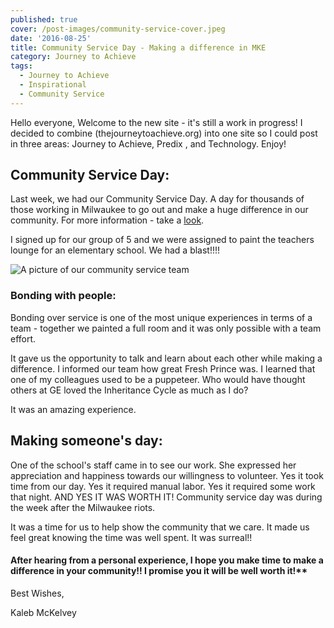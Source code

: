 ```yaml
---
published: true
cover: /post-images/community-service-cover.jpeg
date: '2016-08-25'
title: Community Service Day - Making a difference in MKE
category: Journey to Achieve
tags:
  - Journey to Achieve
  - Inspirational
  - Community Service
---
```

Hello everyone, Welcome to the new site - it's still a work in progress! I decided to combine (thejourneytoachieve.org) into one site so I could post in three areas: Journey to Achieve, Predix , and Technology. Enjoy!

## Community Service Day:

Last week, we had our Community Service Day. A day for thousands of those working in Milwaukee to go out and make a huge difference in our community. For more information - take a [look](http://www.cbs58.com/story/32780858/thousands-participate-in-ge-community-service-day).

I signed up for our group of 5 and we were assigned to paint the teachers lounge for an elementary school. We had a blast!!!!

![A picture of our community service team](/post-images/community-service-day-768x432.jpg)

### **Bonding with people:**

Bonding over service is one of the most unique experiences in terms of a team - together we painted a full room and it was only possible with a team effort.

It gave us the opportunity to talk and learn about each other while making a difference. I informed our team how great Fresh Prince was. I learned that one of my colleagues used to be a puppeteer. Who would have thought others at GE loved the Inheritance Cycle as much as I do?

It was an amazing experience.

## Making someone's day:

One of the school's staff came in to see our work. She expressed her appreciation and happiness towards our willingness to volunteer. Yes it took time from our day. Yes it required manual labor. Yes it required some work that night. AND YES IT WAS WORTH IT! Community service day was during the week after the Milwaukee riots.

It was a time for us to help show the community that we care. It made us feel great knowing the time was well spent. It was surreal!!

#### After hearing from a personal experience, I hope you make time to make a difference in your community!! I promise you it will be well worth it!**

Best Wishes,

Kaleb McKelvey
